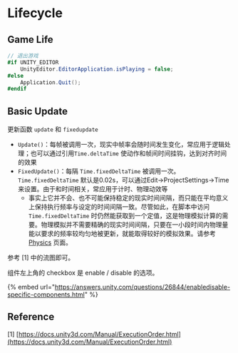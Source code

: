 # Lifecycle

## Game Life

```csharp
// 退出游戏
#if UNITY_EDITOR
	UnityEditor.EditorApplication.isPlaying = false;
#else
	Application.Quit();
#endif
```

## Basic Update

更新函数 `update` 和 `fixedupdate` 

* `Update()`：每帧被调用一次，现实中帧率会随时间发生变化，常应用于逻辑处理；也可以通过引用`Time.deltaTime` 使动作和帧间时间挂钩，达到对齐时间的效果
* `FixedUpdate()`：每隔 `Time.fixedDeltaTime` 被调用一次。`Time.fixedDeltaTime` 默认是0.02s，可以通过Edit-&gt;ProjectSettings-&gt;Time来设置。由于和时间相关，常应用于计时、物理动效等
  * 事实上它并不会、也不可能保持稳定的现实时间间隔，而只能在平均意义上保持执行频率与设定的时间间隔一致。尽管如此，在脚本中访问 `Time.fixedDeltaTime` 时仍然能获取到一个定值，这是物理模拟计算的需要。物理模拟并不需要精确的现实时间间隔，只要在一小段时间内物理量能以要求的频率较均匀地被更新，就能取得较好的模拟效果。请参考 [Physics](physics.md) 页面。

参考 \[1\] 中的流图即可。

组件左上角的 checkbox 是 enable / disable 的选项。

{% embed url="https://answers.unity.com/questions/26844/enabledisable-specific-components.html" %}

## Reference

\[1\] [https://docs.unity3d.com/Manual/ExecutionOrder.html](https://docs.unity3d.com/Manual/ExecutionOrder.html)

